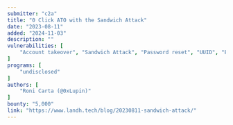 ```yaml
---
submitter: "c2a"
title: "0 Click ATO with the Sandwich Attack"
date: "2023-08-11"
added: "2024-11-03"
description: ""
vulnerabilities: [
    "Account takeover", "Sandwich Attack", "Password reset", "UUID", "Bruteforce"
]
programs: [
    "undisclosed"
]
authors: [
    "Roni Carta (@0xLupin)"
]
bounty: "5,000"
link: "https://www.landh.tech/blog/20230811-sandwich-attack/"
---
```




